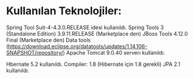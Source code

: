 # Kullanılan Teknolojiler:

Spring Tool Suit-4-4.3.0.RELEASE idesi kullanıldı.
Spring Tools 3 (Standalone Edition) 3.9.11.RELEASE (Marketplace den)
JBoss Tools 4.12.0 Final (Marketplace den)
Data tools (https://download.eclipse.org/datatools/updates/1.14.106-SNAPSHOT/repository/)
Apache Tomcat 9.0.40  serverı kullanıldı.

Hbernate 5.2 kullanıldı.
Compiler: 1.8 (Hibernate için 1.8 gerekli)
JPA 2.1 kullanıldı.
